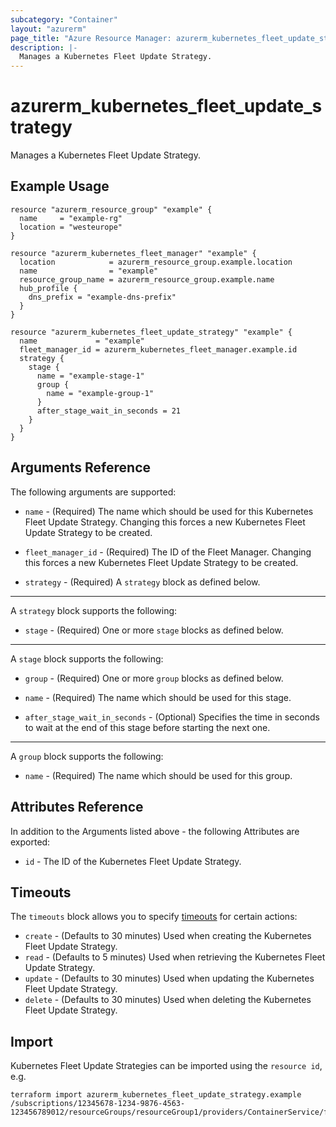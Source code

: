 ```yaml
---
subcategory: "Container"
layout: "azurerm"
page_title: "Azure Resource Manager: azurerm_kubernetes_fleet_update_strategy"
description: |-
  Manages a Kubernetes Fleet Update Strategy.
---
```


# azurerm_kubernetes_fleet_update_strategy

Manages a Kubernetes Fleet Update Strategy.

## Example Usage

```hcl
resource "azurerm_resource_group" "example" {
  name     = "example-rg"
  location = "westeurope"
}

resource "azurerm_kubernetes_fleet_manager" "example" {
  location            = azurerm_resource_group.example.location
  name                = "example"
  resource_group_name = azurerm_resource_group.example.name
  hub_profile {
    dns_prefix = "example-dns-prefix"
  }
}

resource "azurerm_kubernetes_fleet_update_strategy" "example" {
  name             = "example"
  fleet_manager_id = azurerm_kubernetes_fleet_manager.example.id
  strategy {
    stage {
      name = "example-stage-1"
      group {
        name = "example-group-1"
      }
      after_stage_wait_in_seconds = 21
    }
  }
}
```

## Arguments Reference

The following arguments are supported:

* `name` - (Required) The name which should be used for this Kubernetes Fleet Update Strategy. Changing this forces a new Kubernetes Fleet Update Strategy to be created.

* `fleet_manager_id` - (Required) The ID of the Fleet Manager. Changing this forces a new Kubernetes Fleet Update Strategy to be created.

* `strategy` - (Required) A `strategy` block as defined below.

---

A `strategy` block supports the following:

* `stage` - (Required) One or more `stage` blocks as defined below.

---

A `stage` block supports the following:

* `group` - (Required) One or more `group` blocks as defined below.

* `name` - (Required) The name which should be used for this stage.

* `after_stage_wait_in_seconds` - (Optional) Specifies the time in seconds to wait at the end of this stage before starting the next one.

---

A `group` block supports the following:

* `name` - (Required) The name which should be used for this group.

## Attributes Reference

In addition to the Arguments listed above - the following Attributes are exported: 

* `id` - The ID of the Kubernetes Fleet Update Strategy.

## Timeouts

The `timeouts` block allows you to specify [timeouts](https://www.terraform.io/language/resources/syntax#operation-timeouts) for certain actions:

* `create` - (Defaults to 30 minutes) Used when creating the Kubernetes Fleet Update Strategy.
* `read` - (Defaults to 5 minutes) Used when retrieving the Kubernetes Fleet Update Strategy.
* `update` - (Defaults to 30 minutes) Used when updating the Kubernetes Fleet Update Strategy.
* `delete` - (Defaults to 30 minutes) Used when deleting the Kubernetes Fleet Update Strategy.

## Import

Kubernetes Fleet Update Strategies can be imported using the `resource id`, e.g.

```shell
terraform import azurerm_kubernetes_fleet_update_strategy.example /subscriptions/12345678-1234-9876-4563-123456789012/resourceGroups/resourceGroup1/providers/ContainerService/fleets/fleet1/updateStrategies/updateStrategy1
```